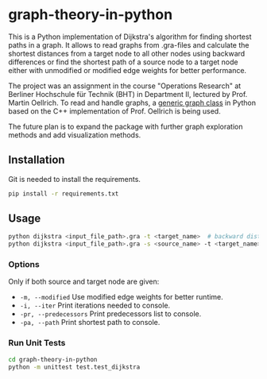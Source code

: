 # graph-theory-in-python

This is a Python implementation of Dijkstra's algorithm for finding shortest paths in a graph. It allows to read graphs from .gra-files and calculate the shortest distances from a target node to all other nodes using backward differences or find the shortest path of a source node to a target node either with unmodified or modified edge weights for better performance.

The project was an assignment in the course "Operations Research" at Berliner Hochschule für Technik (BHT) in Department II, lectured by Prof. Martin Oellrich. To read and handle graphs, a [generic graph class](https://github.com/saschkoh/oellrich-graph-in-python) in Python based on the C++ implementation of Prof. Oellrich is being used.

The future plan is to expand the package with further graph exploration methods and add visualization methods.

## Installation
Git is needed to install the requirements.
```bash
pip install -r requirements.txt
```

## Usage
```bash
python dijkstra <input_file_path>.gra -t <target_name>  # backward distances
python dijkstra <input_file_path>.gra -s <source_name> -t <target_name>  # unmodified
```

### Options
Only if both source and target node are given:
- `-m, --modified` Use modified edge weights for better runtime.
- `-i, --iter` Print iterations needed to console.
- `-pr, --predecessors` Print predecessors list to console.
- `-pa, --path` Print shortest path to console.
  
### Run Unit Tests
```bash
cd graph-theory-in-python
python -m unittest test.test_dijkstra
```